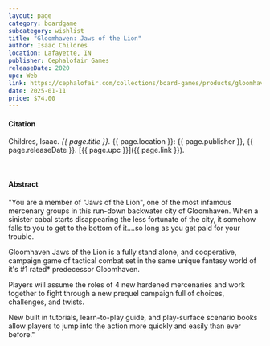 ```yaml
---
layout: page
category: boardgame
subcategory: wishlist
title: "Gloomhaven: Jaws of the Lion"
author: Isaac Childres
location: Lafayette, IN
publisher: Cephalofair Games
releaseDate: 2020
upc: Web
link: https://cephalofair.com/collections/board-games/products/gloomhaven-jaws-of-the-lion
date: 2025-01-11
price: $74.00
---
```


#### Citation

Childres, Isaac. *{{ page.title }}.* {{ page.location }}: {{ page.publisher }}, {{ page.releaseDate }}. [{{ page.upc }}]({{ page.link }}).

<br>


#### Abstract

"You are a member of "Jaws of the Lion", one of the most infamous mercenary groups in this run-down backwater city of Gloomhaven. When a sinister cabal starts disappearing the less fortunate of the city, it somehow falls to you to get to the bottom of it....so long as you get paid for your trouble.


Gloomhaven Jaws of the Lion is a fully stand alone, and cooperative, campaign game of tactical combat set in the same unique fantasy world of it's #1 rated* predecessor Gloomhaven.

Players will assume the roles of 4 new hardened mercenaries and work together to fight through a new prequel campaign full of choices, challenges, and twists.

New built in tutorials, learn-to-play guide, and play-surface scenario books allow players to jump into the action more quickly and easily than ever before."
